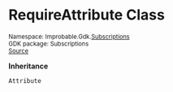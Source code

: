 
# RequireAttribute Class
<sup>
Namespace: Improbable.Gdk.<a href="{{urlRoot}}/api/subscriptions-index">Subscriptions</a><br/>
GDK package: Subscriptions<br/>
<a href="https://www.github.com/spatialos/gdk-for-unity/blob/6689e30/workers/unity/Packages/io.improbable.gdk.core/Subscriptions/RequireAttribute.cs/#L6">Source</a>
<style>
a code {
                    padding: 0em 0.25em!important;
}
code {
                    background-color: #ffffff!important;
}
</style>
</sup>




</p>

<b>Inheritance</b>

<code>Attribute</code>













